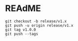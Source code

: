 # REAdME

```shell
git checkout -b release/v1.x
git push -u origin release/v1.x
git tag v1.0.0 
git push --tags
```